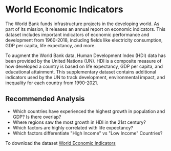 # World Economic Indicators
The World Bank funds infrastructure projects in the developing world. As part of its mission, it releases an annual report on economic indicators. This dataset includes important indicators of economic performance and development from 1960-2018, including fields like electricity consumption, GDP per capita, life expectancy, and more.

To augment the World Bank data, Human Development Index (HDI) data has been provided by the United Nations (UN). HDI is a composite measure of how developed a country is based on life expectancy, GDP per capita, and educational attainment. This supplementary dataset contains additional indicators used by the UN to track development, environmental impact, and inequality for each country from 1990-2021.

## Recommended Analysis
- Which countries have experienced the highest growth in population and GDP? Is there overlap?
- Where regions saw the most growth in HDI in the 21st century?
- Which factors are highly correlated with life expectancy?
- Which factors differentiate "High Income" vs "Low Income" Countries?

To download the dataset [World Economic Indicators](https://app.mavenanalytics.io/datasets)
